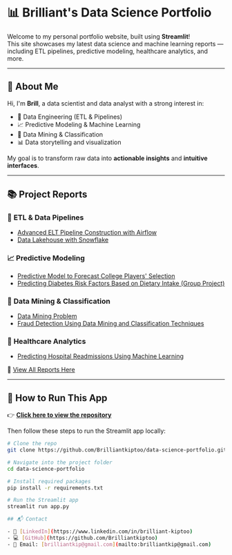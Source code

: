 # 📊 Brilliant's Data Science Portfolio

Welcome to my personal portfolio website, built using **Streamlit**!  
This site showcases my latest data science and machine learning reports — including ETL pipelines, predictive modeling, healthcare analytics, and more.

---

## 👋 About Me

Hi, I'm **Brill**, a data scientist and data analyst with a strong interest in:

- 🔄 Data Engineering (ETL & Pipelines)  
- 📈 Predictive Modeling & Machine Learning  
- 🧠 Data Mining & Classification  
- 📊 Data storytelling and visualization  

My goal is to transform raw data into **actionable insights** and **intuitive interfaces**.

---

## 📚 Project Reports

### 🔄 **ETL & Data Pipelines**
- [Advanced ELT Pipeline Construction with Airflow](https://github.com/Brilliantkiptoo/project-Reports/blob/main/Advanced%20ELT%20Pipeline%20Construction%20with%20Airflow%20-%20Copy.pdf)
- [Data Lakehouse with Snowflake](https://github.com/Brilliantkiptoo/project-Reports/blob/main/Data%20Lakehouse%20with%20Snowflake.pdf)

### 📈 **Predictive Modeling**
- [Predictive Model to Forecast College Players' Selection](https://github.com/Brilliantkiptoo/project-Reports/blob/main/PREDICTIVE%20MODEL%20TO%20FORECAST%20COLLEGE%20PLAYERS'%20SELECTION%20.pdf)
- [Predicting Diabetes Risk Factors Based on Dietary Intake (Group Project)](https://github.com/Brilliantkiptoo/project-Reports/blob/main/predicting%20the%20risk%20factors%20of%20diabetes%20based%20on%20the%20user's%20dietary%20intake-Group%20project.pdf)

### 🧠 **Data Mining & Classification**
- [Data Mining Problem](https://github.com/Brilliantkiptoo/project-Reports/blob/main/Data%20Mining%20Problem.pdf)
- [Fraud Detection Using Data Mining and Classification Techniques](https://github.com/Brilliantkiptoo/project-Reports/blob/main/fraud%20Detection%20by%20applying%20data%20mining%20techniques%20and%20classification%20analysis.pdf)

### 🏥 **Healthcare Analytics**
- [Predicting Hospital Readmissions Using Machine Learning](https://github.com/Brilliantkiptoo/project-Reports/blob/main/Predicting%20Hospital%20Readmissions%20Using%20Machine%20Learning.pdf)

🔗 [View All Reports Here](https://github.com/Brilliantkiptoo/project-Reports)

---

## 🚀 How to Run This App

👉 **[Click here to view the repository](https://github.com/Brilliantkiptoo/data-science-portfolio)**

Then follow these steps to run the Streamlit app locally:

```bash
# Clone the repo
git clone https://github.com/Brilliantkiptoo/data-science-portfolio.git

# Navigate into the project folder
cd data-science-portfolio

# Install required packages
pip install -r requirements.txt

# Run the Streamlit app
streamlit run app.py

## 📬 Contact

- 💼 [LinkedIn](https://www.linkedin.com/in/brilliant-kiptoo)
- 💻 [GitHub](https://github.com/Brilliantkiptoo)
- 📧 Email: [brilliantkip@gmail.com](mailto:brilliantkip@gmail.com)



